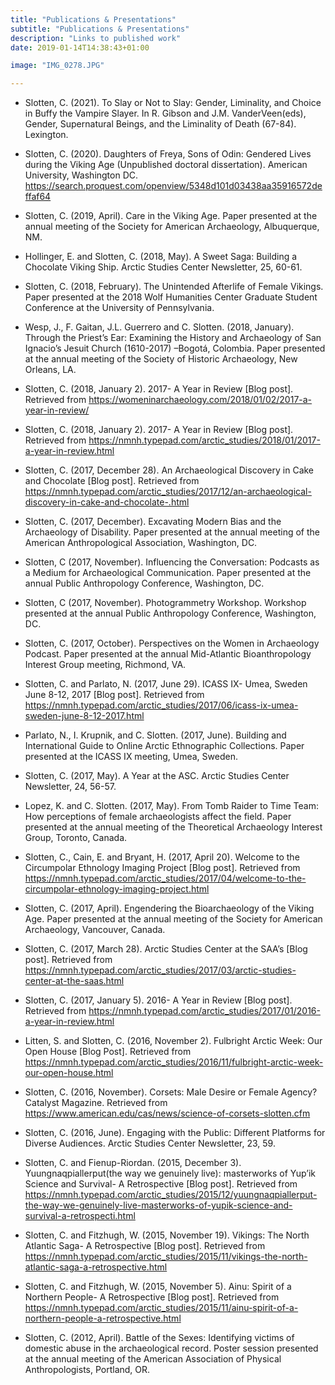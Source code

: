 ```yaml
---
title: "Publications & Presentations"
subtitle: "Publications & Presentations"
description: "Links to published work"
date: 2019-01-14T14:38:43+01:00

image: "IMG_0278.JPG"

---
```


* Slotten, C. (2021). To Slay or Not to Slay: Gender, Liminality, and Choice in Buffy the Vampire Slayer. In R. Gibson and J.M. VanderVeen(eds), Gender, Supernatural Beings, and the Liminality of Death (67-84). Lexington. 

* Slotten, C. (2020). Daughters of Freya, Sons of Odin: Gendered Lives during the Viking Age (Unpublished doctoral dissertation). American University, Washington DC. https://search.proquest.com/openview/5348d101d03438aa35916572deffaf64

* Slotten, C. (2019, April). Care in the Viking Age.  Paper presented at the annual meeting of the Society for American Archaeology, Albuquerque, NM.

* Hollinger, E. and Slotten, C. (2018, May). A Sweet Saga: Building a Chocolate Viking Ship. Arctic Studies Center Newsletter, 25, 60-61.

* Slotten, C. (2018, February). The Unintended Afterlife of Female Vikings.  Paper presented at the 2018 Wolf Humanities Center Graduate Student Conference at the University of Pennsylvania.

* Wesp, J., F. Gaitan, J.L. Guerrero and C. Slotten. (2018, January). Through the Priest’s Ear: Examining    the History and Archaeology of San Ignacio’s Jesuit Church (1610-2017) –Bogotá, Colombia. Paper presented at the annual meeting of the Society of Historic Archaeology, New Orleans, LA.

* Slotten, C. (2018, January 2). 2017- A Year in Review [Blog post]. Retrieved from https://womeninarchaeology.com/2018/01/02/2017-a-year-in-review/

* Slotten, C. (2018, January 2). 2017- A Year in Review [Blog post]. Retrieved from https://nmnh.typepad.com/arctic_studies/2018/01/2017-a-year-in-review.html

* Slotten, C. (2017, December 28). An Archaeological Discovery in Cake and Chocolate [Blog post]. Retrieved from https://nmnh.typepad.com/arctic_studies/2017/12/an-archaeological-discovery-in-cake-and-chocolate-.html

* Slotten, C. (2017, December). Excavating Modern Bias and the Archaeology of Disability. Paper presented at the annual meeting of the American Anthropological Association, Washington, DC.

* Slotten, C (2017, November).  Influencing the Conversation: Podcasts as a Medium for Archaeological Communication. Paper presented at the annual Public Anthropology Conference, Washington, DC.

* Slotten, C (2017, November).  Photogrammetry Workshop.  Workshop presented at the annual Public Anthropology Conference, Washington, DC.

* Slotten, C. (2017, October).   Perspectives on the Women in Archaeology Podcast. Paper presented at the annual Mid-Atlantic Bioanthropology Interest Group meeting, Richmond, VA.

* Slotten, C. and Parlato, N. (2017, June 29). ICASS IX- Umea, Sweden June 8-12, 2017 [Blog post].  Retrieved from https://nmnh.typepad.com/arctic_studies/2017/06/icass-ix-umea-sweden-june-8-12-2017.html

* Parlato, N., I. Krupnik, and C. Slotten. (2017, June). Building and International Guide to Online Arctic Ethnographic Collections. Paper presented at the ICASS IX meeting, Umea, Sweden.

* Slotten, C. (2017, May).  A Year at the ASC.  Arctic Studies Center Newsletter, 24, 56-57.

* Lopez, K. and C. Slotten. (2017, May).  From Tomb Raider to Time Team: How perceptions of female archaeologists affect the field. Paper presented at the annual meeting of the Theoretical Archaeology Interest Group, Toronto, Canada.

* Slotten, C., Cain, E. and Bryant, H. (2017, April 20). Welcome to the Circumpolar Ethnology Imaging Project [Blog post].  Retrieved from https://nmnh.typepad.com/arctic_studies/2017/04/welcome-to-the-circumpolar-ethnology-imaging-project.html

* Slotten, C. (2017, April). Engendering the Bioarchaeology of the Viking Age. Paper presented at the annual meeting of the Society for American Archaeology, Vancouver, Canada.

* Slotten, C. (2017, March 28). Arctic Studies Center at the SAA’s [Blog post]. Retrieved from https://nmnh.typepad.com/arctic_studies/2017/03/arctic-studies-center-at-the-saas.html

* Slotten, C. (2017, January 5). 2016- A Year in Review [Blog post]. Retrieved from https://nmnh.typepad.com/arctic_studies/2017/01/2016-a-year-in-review.html

* Litten, S. and Slotten, C. (2016, November 2).  Fulbright Arctic Week: Our Open House [Blog Post].  Retrieved from https://nmnh.typepad.com/arctic_studies/2016/11/fulbright-arctic-week-our-open-house.html

* Slotten, C. (2016, November). Corsets: Male Desire or Female Agency? Catalyst Magazine. Retrieved from https://www.american.edu/cas/news/science-of-corsets-slotten.cfm

* Slotten, C. (2016, June). Engaging with the Public: Different Platforms for Diverse Audiences.  Arctic Studies Center Newsletter, 23, 59.

* Slotten, C. and Fienup-Riordan. (2015, December 3).  Yuungnaqpiallerput(the way we genuinely live): masterworks of Yup’ik Science and Survival- A Retrospective [Blog post].  Retrieved from https://nmnh.typepad.com/arctic_studies/2015/12/yuungnaqpiallerput-the-way-we-genuinely-live-masterworks-of-yupik-science-and-survival-a-retrospecti.html

* Slotten, C. and Fitzhugh, W. (2015, November 19). Vikings: The North Atlantic Saga- A Retrospective [Blog post]. Retrieved from https://nmnh.typepad.com/arctic_studies/2015/11/vikings-the-north-atlantic-saga-a-retrospective.html

* Slotten, C. and Fitzhugh, W. (2015, November 5).  Ainu: Spirit of a Northern People- A Retrospective [Blog post].  Retrieved from https://nmnh.typepad.com/arctic_studies/2015/11/ainu-spirit-of-a-northern-people-a-retrospective.html

* Slotten, C. (2012, April).  Battle of the Sexes: Identifying victims of domestic abuse in the archaeological record. Poster session presented at the annual meeting of the American Association of Physical Anthropologists, Portland, OR.
